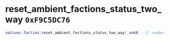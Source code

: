 # reset_ambient_factions_status_two_way `0xF9C5DC76`

```lua
natives.faction.reset_ambient_factions_status_two_way(_unk0 --[[ number ]], _unk1 --[[ number ]])
```